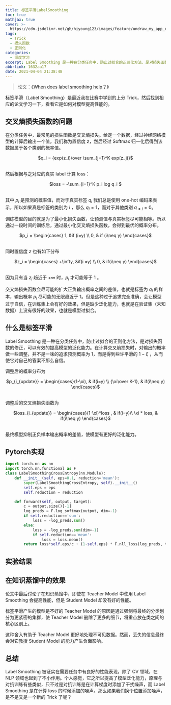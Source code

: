 ```yaml
---
title: 标签平滑LabelSmoothing
toc: true
mathjax: true
cover: >-
  https://cdn.jsdelivr.net/gh/hiyoung123/images/feature/undraw_my_app_re_gxtj.svg
tags:
  - Trick
  - 损失函数
  - 正则化
categories:
  - 深度学习
excerpt: Label Smoothing 是一种在分类任务中，防止过拟合的正则化方法，是对损失函数的修正，可以有效的提高模型的泛化能力。
abbrlink: 1632aa17
date: 2021-04-04 21:38:48
---
```


>  论文：[《When does label smoothing help？》](https://arxiv.org/pdf/1906.02629.pdf) 

标签平滑（Label Smoothing）是最近我在比赛中学到的上分 Trick，然后找到相应的论文学习一下，看看它是如何对模型提高性能的。

## 交叉熵损失函数的问题

在分类任务中，最常见的损失函数是交叉熵损失。给定一个数据，经过神经网络模型的计算后输出一个值，我们称为置信度 $z$，然后经过 Softmax 归一化后得到该数据属于各个类别的概率值。

<center>$q_i = {exp(z_i)\over \sum_{j=1}^K exp(z_j)}$</center></br>

然后根据与之对应的真实 label 计算 loss：

<center>$loss = -\sum_{i=1}^K p_i log q_i $</center></br>

其中 $p_i$ 是预测的概率值，而对于真实标签 $q_i$ 我们总是使用 one-hot 编码来表示，所以如果真是标签的类别为 $i$ ，那么 $q_i=1$，而对于其他类别 $q_{\neq i}=0$。

训练模型的目的就是为了最小化损失函数，让预测值与真实标签尽可能相等。所以通过一段时间的训练后，通过最小化交叉熵损失函数，会得到最优的概率分布。

<center>$p_i = \begin{cases} 1, &if (i=y) \\ 0, & if (i\neq y) \end{cases}$</center></br>

同时置信度 $z$ 也有如下分布

<center>$z_i = \begin{cases} +\infty, &if(i =y) \\ 0, & if(i\neq y) \end{cases}$</center></br>

因为只有当 $z_i$ 趋近于 $+\infty$ 时，$p_i$ 才可能等于 1 。

交叉熵损失函数会尽可能的扩大正负输出概率之间的差值，也就是标签为 $q_i$ 的样本，输出概率 $p_i$ 尽可能的无限趋近于 1。但是这种过于追求完全准确，会让模型过于自信，在训练集上会有好的效果，但是缺少泛化能力，也就是在验证集（未知数据）上没有很好的效果，也就是模型过拟合。

## 什么是标签平滑

Label Smoothing 是一种在分类任务中，防止过拟合的正则化方法，是对损失函数的修正，可以有效的提高模型的泛化能力。在计算交叉熵损失时，对输出的概率做一些调整，并不是一味的追求预测概率为 1，而是得到些许平滑的 $1-\xi$ ，从而使它对自己的答案不那么自信。

调整后的概率分布为

<center>$p_{i_{update}} = \begin{cases}(1-\xi), & if(i=y) \\ {\xi\over K-1}, & if(i\neq y) \end{cases}$</center></br>

调整后的交叉熵损失函数为

<center>$loss_{i_{update}} = \begin{cases}(1-\xi)*loss , & if(i=y)\\ \xi * loss, & if(i\neq y) \end{cases}$</center></br>

最终模型抑制正负样本输出概率的差值，使模型有更好的泛化能力。

## Pytorch实现

```python
import torch.nn as nn
import torch.nn.functional as F
class LabelSmoothingCrossEntropy(nn.Module):
    def __init__(self, eps=0.1, reduction='mean'):
        super(LabelSmoothingCrossEntropy, self).__init__()
        self.eps = eps
        self.reduction = reduction

    def forward(self, output, target):
        c = output.size()[-1]
        log_preds = F.log_softmax(output, dim=-1)
        if self.reduction=='sum':
            loss = -log_preds.sum()
        else:
            loss = -log_preds.sum(dim=-1)
            if self.reduction=='mean':
                loss = loss.mean()
        return loss*self.eps/c + (1-self.eps) * F.nll_loss(log_preds, target, reduction=self.reduction)
```

## 实验结果



## 在知识蒸馏中的效果

论文中最后讨论了在知识蒸馏中，即使在 Teacher Model 中使用 Label Smoothing 会提高性能，但是 Student Model 却没有好的性能。

标签平滑产生的模型是不好的 Teacher Model  的原因是通过强制将最终的分类划分为更紧密的集群，使 Teacher Model 删除了更多的细节，将重点放在类之间的核心区别上。

这种舍入有助于 Teacher Model 更好地处理不可见数据。然而，丢失的信息最终会对它教授 Student Model 的能力产生负面影响。 

## 总结

Label Smoothing 被证实在需要任务中有良好的性能表现，除了 CV 领域，在 NLP 领域也起到了不小作用。个人感觉，它之所以提高了模型泛化能力，原理与对抗训练有些类似，只不过是对抗训练是在计算梯度时添加了干扰噪声，而 Label Smoothing 是在计算 loss 的时候添加的噪声。那么如果我们换个位置添加噪声，是不是又是一个新的 Trick 了呢？